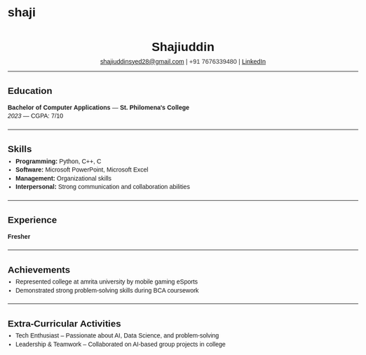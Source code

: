 # shaji

<!DOCTYPE html>
<html lang="en">
<head>
<meta charset="UTF-8">
<meta name="viewport" content="width=device-width, initial-scale=1.0">
<title>Shajiuddin - Resume</title>
<style>
    body {
        font-family: Arial, sans-serif;
        margin: 30px;
        line-height: 1.4;
        max-width: 800px;
    }
    h1, h2 {
        margin-bottom: 4px;
    }
    hr {
        margin: 12px 0;
    }
    .header {
        text-align: center;
    }
    .contact {
        font-size: 0.9rem;
        color: #333;
    }
    ul {
        margin: 0;
        padding-left: 18px;
    }
    .section {
        margin-bottom: 20px;
    }
</style>
</head>
<body>

<div class="header">
    <h1>Shajiuddin</h1>
    <div class="contact">
        <a href="mailto:shajiuddinsyed28@gmail.com">shajiuddinsyed28@gmail.com</a> |
        +91 7676339480 |
        <a href="https://linkedin.com/in/shajiyyy" target="_blank">LinkedIn</a>
    </div>
</div>
<hr>

<div class="section">
    <h2>Education</h2>
    <p><strong>Bachelor of Computer Applications</strong> — <strong>St. Philomena's College</strong><br>
    <em>2023</em> — CGPA: 7/10</p>
</div>

<hr>

<div class="section">
    <h2>Skills</h2>
    <ul>
        <li><strong>Programming:</strong> Python, C++, C</li>
        <li><strong>Software:</strong> Microsoft PowerPoint, Microsoft Excel</li>
        <li><strong>Management:</strong> Organizational skills</li>
        <li><strong>Interpersonal:</strong> Strong communication and collaboration abilities</li>
    </ul>
</div>

<hr>

<div class="section">
    <h2>Experience</h2>
    <p><strong>Fresher</strong></p>
</div>

<hr>

<div class="section">
    <h2>Achievements</h2>
    <ul>
        <li>Represented college at amrita university by mobile gaming eSports</li>
        <li>Demonstrated strong problem-solving skills during BCA coursework</li>
    </ul>
</div>

<hr>

<div class="section">
    <h2>Extra-Curricular Activities</h2>
    <ul>
        <li>Tech Enthusiast – Passionate about AI, Data Science, and problem-solving</li>
        <li>Leadership & Teamwork – Collaborated on AI-based group projects in college</li>
    </ul>
</div>

</body>
</html>
